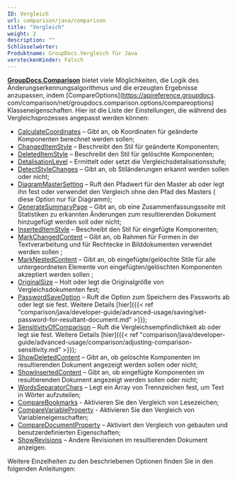 ```yaml
---
ID: Vergleich
url: comparison/java/comparison
title: "Vergleich"
weight: 2
description: ""
Schlüsselwörter:
Produktname: GroupDocs.Vergleich für Java
versteckenKinder: Falsch
---
```

[**GroupDocs.Comparison**](https://products.groupdocs.com/comparison/java) bietet viele Möglichkeiten, die Logik des Änderungserkennungsalgorithmus und die erzeugten Ergebnisse anzupassen, indem [CompareOptions](https://apireference.groupdocs. com/comparison/net/groupdocs.comparison.options/compareoptions) Klasseneigenschaften.
Hier ist die Liste der Einstellungen, die während des Vergleichsprozesses angepasst werden können:

* [CalculateCoordinates](https://apireference.groupdocs.com/comparison/java/com.groupdocs.comparison.options/CompareOptions#getCalculateCoordinates()) – Gibt an, ob Koordinaten für geänderte Komponenten berechnet werden sollen;
* [ChangedItemStyle](https://apireference.groupdocs.com/comparison/java/com.groupdocs.comparison.options/CompareOptions#getChangedItemStyle()) – Beschreibt den Stil für geänderte Komponenten;
* [DeletedItemStyle](https://apireference.groupdocs.com/comparison/java/com.groupdocs.comparison.options/CompareOptions#getDeletedItemStyle()) – Beschreibt den Stil für gelöschte Komponenten;
* [DetalisationLevel](https://apireference.groupdocs.com/comparison/java/com.groupdocs.comparison.options/CompareOptions#getDetalisationLevel()) – Ermittelt oder setzt die Vergleichsdetalisationsstufe;
* [DetectStyleChanges](https://apireference.groupdocs.com/comparison/java/com.groupdocs.comparison.options/CompareOptions#getDetectStyleChanges()) – Gibt an, ob Stiländerungen erkannt werden sollen oder nicht;
* [DiagramMasterSetting](https://apireference.groupdocs.com/comparison/java/com.groupdocs.comparison.options/CompareOptions#getDiagramMasterSetting()) – Ruft den Pfadwert für den Master ab oder legt ihn fest oder verwendet den Vergleich ohne den Pfad des Masters ( diese Option nur für Diagramm);
* [GenerateSummaryPage](https://apireference.groupdocs.com/comparison/java/com.groupdocs.comparison.options/CompareOptions#getGenerateSummaryPage()) – Gibt an, ob eine Zusammenfassungsseite mit Statistiken zu erkannten Änderungen zum resultierenden Dokument hinzugefügt werden soll oder nicht;
* [InsertedItemStyle](https://apireference.groupdocs.com/comparison/java/com.groupdocs.comparison.options/CompareOptions#getInsertedItemStyle()) – Beschreibt den Stil für eingefügte Komponenten;
* [MarkChangedContent](https://apireference.groupdocs.com/comparison/java/com.groupdocs.comparison.options/CompareOptions#getMarkChangedContent()) – Gibt an, ob Rahmen für Formen in der Textverarbeitung und für Rechtecke in Bilddokumenten verwendet werden sollen ;
* [MarkNestedContent](https://apireference.groupdocs.com/comparison/java/com.groupdocs.comparison.options/CompareOptions#getMarkNestedContent()) – Gibt an, ob eingefügte/gelöschte Stile für alle untergeordneten Elemente von eingefügten/gelöschten Komponenten akzeptiert werden sollen ;
* [OriginalSize](https://apireference.groupdocs.com/comparison/java/com.groupdocs.comparison.options/CompareOptions#getOriginalSize()) – Holt oder legt die Originalgröße von Vergleichsdokumenten fest;
* [PasswordSaveOption](https://apireference.groupdocs.com/comparison/java/com.groupdocs.comparison.options/CompareOptions#getPasswordSaveOption()) – Ruft die Option zum Speichern des Passworts ab oder legt sie fest. Weitere Details [hier]({{< ref "comparison/java/developer-guide/advanced-usage/saving/set-password-for-resultant-document.md" >}});
* [SensitivityOfComparison](https://apireference.groupdocs.com/comparison/java/com.groupdocs.comparison.options/CompareOptions#getSensitivityOfComparison()) – Ruft die Vergleichsempfindlichkeit ab oder legt sie fest. Weitere Details [hier]({{< ref "comparison/java/developer-guide/advanced-usage/comparison/adjusting-comparison-sensitivity.md" >}});
* [ShowDeletedContent](https://apireference.groupdocs.com/comparison/java/com.groupdocs.comparison.options/CompareOptions#getShowDeletedContent()) – Gibt an, ob gelöschte Komponenten im resultierenden Dokument angezeigt werden sollen oder nicht;
* [ShowInsertedContent](https://apireference.groupdocs.com/comparison/java/com.groupdocs.comparison.options/CompareOptions#isShowInsertedContent()) – Gibt an, ob eingefügte Komponenten im resultierenden Dokument angezeigt werden sollen oder nicht;
* [WordsSeparatorChars](https://apireference.groupdocs.com/comparison/java/com.groupdocs.comparison.options/CompareOptions#setWordsSeparatorChars(char[])) – Legt ein Array von Trennzeichen fest, um Text in Wörter aufzuteilen;
* [CompareBookmarks](https://apireference.groupdocs.com/comparison/java/com.groupdocs.comparison.options/CompareOptions#isCompareBookmarks()) - Aktivieren Sie den Vergleich von Lesezeichen;
* [CompareVariableProperty](https://apireference.groupdocs.com/comparison/java/com.groupdocs.comparison.options/CompareOptions#isCompareVariableProperty()) - Aktivieren Sie den Vergleich von Variableneigenschaften;
* [CompareDocumentProperty](https://apireference.groupdocs.com/comparison/java/com.groupdocs.comparison.options/CompareOptions#isCompareDocumentProperty()) – Aktiviert den Vergleich von gebauten und benutzerdefinierten Eigenschaften;
* [ShowRevisions](https://apireference.groupdocs.com/comparison/java/com.groupdocs.comparison.options/CompareOptions#isShowRevisions()) – Andere Revisionen im resultierenden Dokument anzeigen.

Weitere Einzelheiten zu den beschriebenen Optionen finden Sie in den folgenden Anleitungen:

